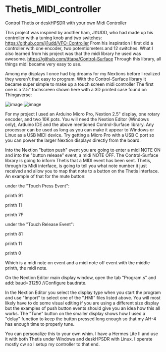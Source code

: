 # Thetis_MIDI_controller
Control Thetis or deskHPSDR with your own Midi Controller

This project was inspired by another ham, JI1UDD, who had made up his controller with a tuning knob and two switches:
https://github.com/ji1udd/VFO-Controller
From his inspiration I first did a controller with one encoder, two potentiometers and 12 switches. 
What I also learned from his project was that the midi library he used was awesome. https://github.com/tttapa/Control-Surface
Through this library, all things midi became very easy to use.

Among my displays I once had big dreams for my Nextions before I realized they weren't that easy to program. With the Control-Surface library it became super simple to make up a touch screen midi controller
The first one is a 2.5" tochscreen shown here with a 3D printed case found on Thingaverse:

![image](https://github.com/user-attachments/assets/633e06d2-1708-4142-8cc8-09cb2b221b51)
![image](https://github.com/user-attachments/assets/7d6dc8c3-49a5-467d-95a8-bd4e4d9854d2)

For my project I used an Arduino Micro Pro, Nextion 2.5" display, one rotary encoder, and two 10K pots.
You will need the Nextion Editor (Windows only), Arduino IDE and the above mentioned Control-Surface library.
Any processor can be used as long as you can make it appear to Windows or Linux as a USB MIDI device. Try getting a Micro Pro with a USB C port so you can power the larger Nextion displays directly from the board.

Into the Nextion "button push" event you are going to enter a midi NOTE ON and into the "button release" event, a midi NOTE OFF.
The Control-Surface library is going to inform Thetis that a MIDI event has been sent. Thetis, through its Midi interface, is going to tell you what note number it just received and allow you to map that note to a button on the Thetis interface.
An example of that for the mute button:

under the "Touch Press Event": 

printh 91

printh 11

printh 7F


under the "Touch Release Event":

printh 81

printh 11

printh 0

Which is a midi note on event and a midi note off event with the middle printh, the midi note.

On the Nextion Editor main display window, open the tab "Program.s" and add: baud=31250 //Configure baudrate.

In the Nextion Editor you select the display type when you start the program and use "Import" to select one of the ".HMI" files listed above. You will most likely have to do some visual editing if you are using a different size display but the examples of push button events should give you an idea how this all works. The "Tune" button on the smaller display shows how I used a "delay" function to keep the button pressed long enough so that my AH-4 has enough time to properly tune. 

You can personalize this to your own whim. I have a Hermes Lite II and use it with both Thetis under Windows and deskHPSDR with Linux. I operate mostly cw so I setup my controller to that end.

